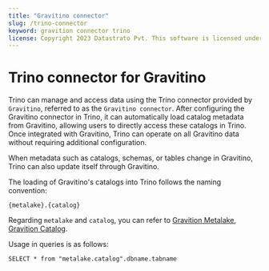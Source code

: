 ```yaml
---
title: "Gravitino connector"
slug: /trino-connector
keyword: gravition connector trino
license: Copyright 2023 Datastrato Pvt. This software is licensed under the Apache License version 2.
---
```

# Trino connector for Gravitino

Trino can manage and access data using the Trino connector provided by `Gravitino`, referred to as the `Gravitino connector`.
After configuring the Gravitino connector in Trino, it can automatically load catalog metadata from Gravitino, allowing users to directly access these catalogs in Trino.
Once integrated with Gravitino, Trino can operate on all Gravitino data without requiring additional configuration.

When metadata such as catalogs, schemas, or tables change in Gravitino, Trino can also update itself through Gravitino.


The loading of Gravitino's catalogs into Trino follows the naming convention:
```text
{metalake}.{catalog}
```
Regarding `metalake` and `catalog`, you can refer to [Gravition Metalake](/metalake), [Gravition Catalog](/catalog).

Usage in queries is as follows:
```text
SELECT * from "metalake.catalog".dbname.tabname
```
